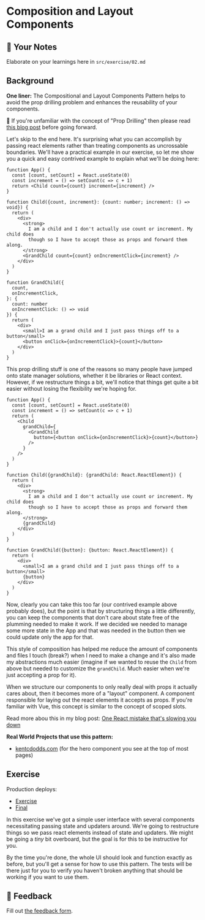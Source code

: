 # Composition and Layout Components

## 📝 Your Notes

Elaborate on your learnings here in `src/exercise/02.md`

## Background

**One liner:** The Compositional and Layout Components Pattern helps to avoid
the prop drilling problem and enhances the reusability of your components.

🦉 If you're unfamiliar with the concept of "Prop Drilling" then please read
[this blog post](https://kentcdodds.com/blog/prop-drilling) before going
forward.

Let's skip to the end here. It's surprising what you can accomplish by passing
react elements rather than treating components as uncrossable boundaries. We'll
have a practical example in our exercise, so let me show you a quick and easy
contrived example to explain what we'll be doing here:

```tsx
function App() {
  const [count, setCount] = React.useState(0)
  const increment = () => setCount(c => c + 1)
  return <Child count={count} increment={increment} />
}

function Child({count, increment}: {count: number; increment: () => void}) {
  return (
    <div>
      <strong>
        I am a child and I don't actually use count or increment. My child does
        though so I have to accept those as props and forward them along.
      </strong>
      <GrandChild count={count} onIncrementClick={increment} />
    </div>
  )
}

function GrandChild({
  count,
  onIncrementClick,
}: {
  count: number
  onIncrementClick: () => void
}) {
  return (
    <div>
      <small>I am a grand child and I just pass things off to a button</small>
      <button onClick={onIncrementClick}>{count}</button>
    </div>
  )
}
```

This prop drilling stuff is one of the reasons so many people have jumped onto
state manager solutions, whether it be libraries or React context. However, if
we restructure things a bit, we'll notice that things get quite a bit easier
without losing the flexibility we're hoping for.

```tsx
function App() {
  const [count, setCount] = React.useState(0)
  const increment = () => setCount(c => c + 1)
  return (
    <Child
      grandChild={
        <GrandChild
          button={<button onClick={onIncrementClick}>{count}</button>}
        />
      }
    />
  )
}

function Child({grandChild}: {grandChild: React.ReactElement}) {
  return (
    <div>
      <strong>
        I am a child and I don't actually use count or increment. My child does
        though so I have to accept those as props and forward them along.
      </strong>
      {grandChild}
    </div>
  )
}

function GrandChild({button}: {button: React.ReactElement}) {
  return (
    <div>
      <small>I am a grand child and I just pass things off to a button</small>
      {button}
    </div>
  )
}
```

Now, clearly you can take this too far (our contrived example above probably
does), but the point is that by structuring things a little differently, you can
keep the components that don't care about state free of the plumming needed to
make it work. If we decided we needed to manage some more state in the App and
that was needed in the button then we could update only the app for that.

This style of composition has helped me reduce the amount of components and
files I touch (break?) when I need to make a change and it's also made my
abstractions much easier (imagine if we wanted to reuse the `Child` from above
but needed to customize the `grandChild`. Much easier when we're just accepting
a prop for it).

When we structure our components to only really deal with props it actually
cares about, then it becomes more of a "layout" component. A component
responsible for laying out the react elements it accepts as props. If you're
familiar with Vue, this concept is similar to the concept of scoped slots.

Read more abou this in my blog post:
[One React mistake that's slowing you down](https://epicreact.dev/one-react-mistake-thats-slowing-you-down)

**Real World Projects that use this pattern:**

- [kentcdodds.com](https://kentcdodds.com) (for the hero component you see at
  the top of most pages)

## Exercise

Production deploys:

- [Exercise](http://advanced-react-patterns-next.netlify.app/isolated/exercise/02.tsx)
- [Final](http://advanced-react-patterns-next.netlify.app/isolated/final/02.tsx)

In this exercise we've got a simple user interface with several components
necessitating passing state and updaters around. We're going to restructure
things so we pass react elements instead of state and updaters. We might be
going a _tiny_ bit overboard, but the goal is for this to be instructive for
you.

By the time you're done, the whole UI should look and function exactly as
before, but you'll get a sense for how to use this pattern. The tests will be
there just for you to verify you haven't broken anything that should be working
if you want to use them.

## 🦉 Feedback

Fill out
[the feedback form](https://ws.kcd.im/?ws=Advanced%20React%20Patterns%20%F0%9F%A4%AF&e=02%3A%20Composition%20and%20Layout%20Components&em=daniel.holpfer%40me.com).
